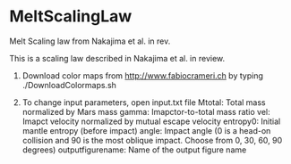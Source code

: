 # MeltScalingLaw
Melt Scaling law from Nakajima et al. in rev.

This is a scaling law described in Nakajima et al. in review.

1. Download color maps from http://www.fabiocrameri.ch  by typing 
./DownloadColormaps.sh 

2. To change input parameters, open input.txt file
Mtotal: Total mass normalized by Mars mass
gamma: Imapctor-to-total mass ratio
vel: Imapct velocity normalized by mutual escape velocity
entropy0: Initial mantle entropy (before impact)
angle: Impact angle (0 is a head-on collision and 90 is the most oblique impact. Choose from 0, 30, 60, 90 degrees)
outputfigurename: Name of the output figure name
